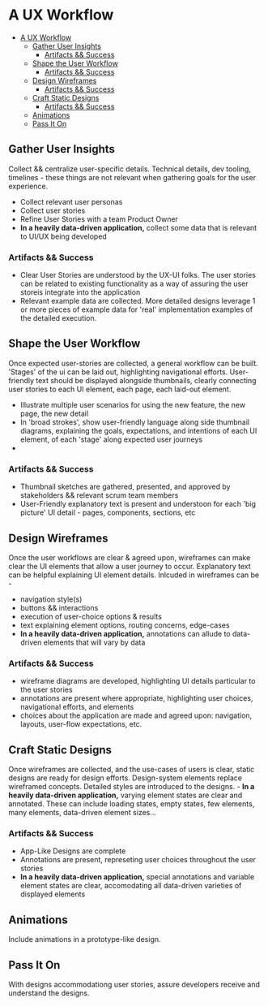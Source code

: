 # A UX Workflow

- [A UX Workflow](#a-ux-workflow)
  - [Gather User Insights](#gather-user-insights)
    - [Artifacts && Success](#artifacts--success)
  - [Shape the User Workflow](#shape-the-user-workflow)
    - [Artifacts && Success](#artifacts--success-1)
  - [Design Wireframes](#design-wireframes)
    - [Artifacts && Success](#artifacts--success-2)
  - [Craft Static Designs](#craft-static-designs)
    - [Artifacts && Success](#artifacts--success-3)
  - [Animations](#animations)
  - [Pass It On](#pass-it-on)

## Gather User Insights

Collect && centralize user-specific details. Technical details, dev tooling, timelines - these things are not relevant when gathering goals for the user experience.

- Collect relevant user personas
- Collect user stories
- Refine User Stories with a team Product Owner
- **In a heavily data-driven application,** collect some data that is relevant to UI/UX being developed

### Artifacts && Success

- Clear User Stories are understood by the UX-UI folks. The user stories can be related to existing functionality as a way of assuring the user storeis integrate into the application
- Relevant example data are collected. More detailed designs leverage 1 or more pieces of example data for 'real' implementation examples of the detailed execution.

## Shape the User Workflow

Once expected user-stories are collected, a general workflow can be built. 'Stages' of the ui can be laid out, highlighting navigational efforts. User-friendly text should be displayed alongside thumbnails, clearly connecting user stories to each UI element, each page, each laid-out element.

- Illustrate multiple user scenarios for using the new feature, the new page, the new detail
- In 'broad strokes', show user-friendly language along side thumbnail diagrams, explaining the goals, expectations, and intentions of each UI element, of each 'stage' along expected user journeys
-

### Artifacts && Success

- Thumbnail sketches are gathered, presented, and approved by stakeholders && relevant scrum team members
- User-Friendly explanatory text is present and understoon for each 'big picture' UI detail - pages, components, sections, etc

## Design Wireframes

Once the user workflows are clear & agreed upon, wireframes can make clear the UI elements that allow a user journey to occur. Explanatory text can be helpful explaining UI element details. Inlcuded in wireframes can be -

- navigation style(s)
- buttons && interactions
- execution of user-choice options & results
- text explaining element options, routing concerns, edge-cases
- **In a heavily data-driven application,** annotations can allude to data-driven elements that will vary by data

### Artifacts && Success

- wireframe diagrams are developed, highlighting UI details particular to the user stories
- annotations are present where appropriate, highlighting user choices, navigational efforts, and elements
- choices about the application are made and agreed upon: navigation, layouts, user-flow expectations, etc.

## Craft Static Designs

Once wireframes are collected, and the use-cases of users is clear, static designs are ready for design efforts. Design-system elements replace wireframed concepts. Detailed styles are introduced to the designs. - **In a heavily data-driven application,** varying element states are clear and annotated. These can include loading states, empty states, few elements, many elements, data-driven element sizes...

### Artifacts && Success

- App-Like Designs are complete
- Annotations are present, represeting user choices throughout the user stories
- **In a heavily data-driven application,** special annotations and variable element states are clear, accomodating all data-driven varieties of displayed elements

## Animations

Include animations in a prototype-like design.

## Pass It On

With designs accommodationg user stories, assure developers receive and understand the designs.

